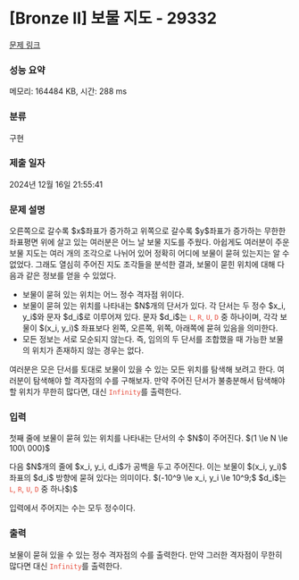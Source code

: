 # [Bronze II] 보물 지도 - 29332 

[문제 링크](https://www.acmicpc.net/problem/29332) 

### 성능 요약

메모리: 164484 KB, 시간: 288 ms

### 분류

구현

### 제출 일자

2024년 12월 16일 21:55:41

### 문제 설명

<p style="user-select: auto !important;">오른쪽으로 갈수록 $x$좌표가 증가하고 위쪽으로 갈수록 $y$좌표가 증가하는 무한한 좌표평면 위에 살고 있는 여러분은 어느 날 보물 지도를 주웠다. 아쉽게도 여러분이 주운 보물 지도는 여러 개의 조각으로 나뉘어 있어 정확히 어디에 보물이 묻혀 있는지는 알 수 없었다. 그래도 열심히 주어진 지도 조각들을 분석한 결과, 보물이 묻힌 위치에 대해 다음과 같은 정보를 얻을 수 있었다. </p>

<ul style="user-select: auto !important;">
	<li style="user-select: auto !important;">보물이 묻혀 있는 위치는 어느 정수 격자점 위이다.</li>
	<li style="user-select: auto !important;">보물이 묻혀 있는 위치를 나타내는 $N$개의 단서가 있다. 각 단서는 두 정수 $x_i, y_i$와 문자 $d_i$로 이루어져 있다. 문자 $d_i$는 <span style="color: rgb(231, 76, 60); user-select: auto !important;"><code style="user-select: auto !important;">L</code>, <code style="user-select: auto !important;">R</code>, <code style="user-select: auto !important;">U</code>, <code style="user-select: auto !important;">D</code></span> 중 하나이며, 각각 보물이 $(x_i, y_i)$ 좌표보다 왼쪽, 오른쪽, 위쪽, 아래쪽에 묻혀 있음을 의미한다. </li>
	<li style="user-select: auto !important;">모든 정보는 서로 모순되지 않는다. 즉, 임의의 두 단서를 조합했을 때 가능한 보물의 위치가 존재하지 않는 경우는 없다.</li>
</ul>

<p style="user-select: auto !important;">여러분은 모은 단서를 토대로 보물이 있을 수 있는 모든 위치를 탐색해 보려고 한다. 여러분이 탐색해야 할 격자점의 수를 구해보자. 만약 주어진 단서가 불충분해서 탐색해야 할 위치가 무한히 많다면, 대신 <span style="color: rgb(231, 76, 60); user-select: auto !important;"><code style="user-select: auto !important;">Infinity</code></span>를 출력한다.</p>

### 입력 

 <p style="user-select: auto !important;">첫째 줄에 보물이 묻혀 있는 위치를 나타내는 단서의 수 $N$이 주어진다. $(1 \le N \le 100\ 000)$</p>

<p style="user-select: auto !important;">다음 $N$개의 줄에 $x_i, y_i, d_i$가 공백을 두고 주어진다. 이는 보물이 $(x_i, y_i)$ 좌표의 $d_i$ 방향에 묻혀 있다는 의미이다. $(-10^9 \le x_i, y_i \le 10^9;$ $d_i$는 <span style="color: rgb(231, 76, 60); user-select: auto !important;"><code style="user-select: auto !important;">L</code>, <code style="user-select: auto !important;">R</code>, <code style="user-select: auto !important;">U</code>, <code style="user-select: auto !important;">D</code></span> 중 하나$)$</p>

<p style="user-select: auto !important;">입력에서 주어지는 수는 모두 정수이다.</p>

### 출력 

 <p style="user-select: auto !important;">보물이 묻혀 있을 수 있는 정수 격자점의 수를 출력한다. 만약 그러한 격자점이 무한히 많다면 대신 <span style="color: rgb(231, 76, 60); user-select: auto !important;"><code style="user-select: auto !important;">Infinity</code></span>를 출력한다.</p>

